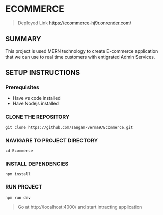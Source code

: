 # ECOMMERCE
> Deployed Link https://ecommerce-hj9r.onrender.com/
## SUMMARY
This project is used MERN technology to create E-commerce application that we can use to real time customers with entigrated Admin Services.
## SETUP INSTRUCTIONS
### Prerequisites
* Have vs code installed 
* Have Nodejs installed
### CLONE THE REPOSITORY
```
git clone https://github.com/sangam-verma9/Ecommerce.git
```
### NAVIGARE TO PROJECT DIRECTORY
```
cd Ecommerce
```
### INSTALL DEPENDENCIES
```
npm install
```
### RUN PROJECT
```
npm run dev
```
> Go at http://localhost:4000/ and start intracting application

